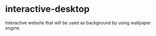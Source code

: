 # interactive-desktop
Interactive website that will be used as background by using wallpaper engine.
